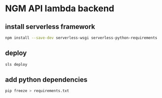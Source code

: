 # NGM API lambda backend


## install serverless framework
```bash
npm install --save-dev serverless-wsgi serverless-python-requirements
```

## deploy
```bash
sls deploy
```

## add python dependencies
```bash
pip freeze > requirements.txt
```
